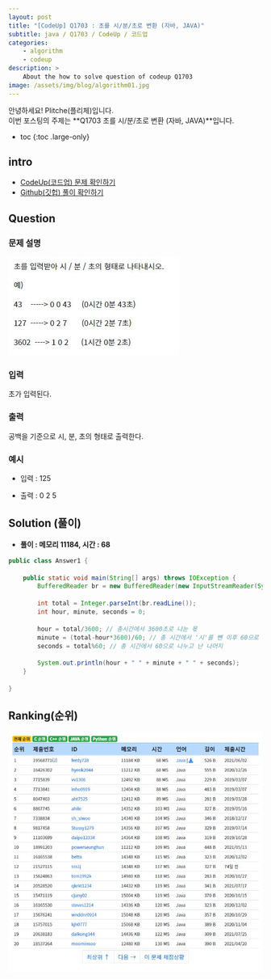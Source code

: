 ```yaml
---
layout: post
title: "[CodeUp] Q1703 : 초를 시/분/초로 변환 (자바, JAVA)"
subtitle: java / Q1703 / CodeUp / 코드업
categories:
    - algorithm
    - codeup
description: >
    About the how to solve question of codeup Q1703
image: /assets/img/blog/algorithm01.jpg
---
```


안녕하세요! Plitche(플리체)입니다.  
이번 포스팅의 주제는 **Q1703 초를 시/분/초로 변환 (자바, JAVA)**입니다.

* toc
{:toc .large-only}

## intro
* [CodeUp(코드업) 문제 확인하기](https://codeup.kr/problem.php?id=1703)  
* [Github(깃헙) 풀이 확인하기](https://github.com/plitche/CodeUp_Solution/tree/master/Q1701~Q1800/Q1703)  

## Question
### 문제 설명
![](/assets/post/codeup/Q1700~Q1799/20211205_02/01.JPG)  

### 입력
초가 입력된다.  

### 출력
공백을 기준으로 시, 분, 초의 형태로 출력한다.  
  
### 예시
* 입력 : 125  
  
* 출력 : 0 2 5  

## Solution (풀이)
* **풀이 : 메모리 11184, 시간 : 68**  

```java
public class Answer1 {
	
	public static void main(String[] args) throws IOException {
        BufferedReader br = new BufferedReader(new InputStreamReader(System.in));
        
        int total = Integer.parseInt(br.readLine());
        int hour, minute, seconds = 0;
        
        hour = total/3600; // 총시간에서 3600초로 나눈 몫
        minute = (total-hour*3600)/60; // 총 시간에서 '시'를 뺀 이후 60으로 나눔
        seconds = total%60; // 총 시간에서 60으로 나누고 난 나머지
        		
        System.out.println(hour + " " + minute + " " + seconds);
    }
    	 
}
```  

## Ranking(순위)
![](/assets/post/codeup/Q1700~Q1799/20211205_02/03.JPG)  